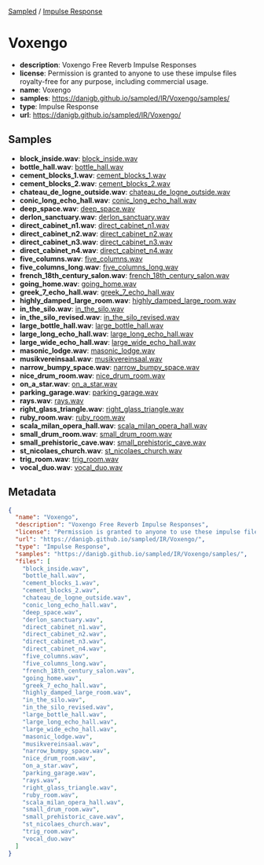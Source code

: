 
[Sampled](https://danigb.github.io/sampled) /
[Impulse Response](/IR)

# Voxengo

- __description__: Voxengo Free Reverb Impulse Responses
- __license__: Permission is granted to anyone to use these impulse files royalty-free for any purpose, including commercial usage.
- __name__: Voxengo
- __samples__: https://danigb.github.io/sampled/IR/Voxengo/samples/
- __type__: Impulse Response
- __url__: https://danigb.github.io/sampled/IR/Voxengo/

## Samples

- __block_inside.wav__: [block_inside.wav](https://danigb.github.io/sampled/IR/Voxengo/samples/block_inside.wav)
- __bottle_hall.wav__: [bottle_hall.wav](https://danigb.github.io/sampled/IR/Voxengo/samples/bottle_hall.wav)
- __cement_blocks_1.wav__: [cement_blocks_1.wav](https://danigb.github.io/sampled/IR/Voxengo/samples/cement_blocks_1.wav)
- __cement_blocks_2.wav__: [cement_blocks_2.wav](https://danigb.github.io/sampled/IR/Voxengo/samples/cement_blocks_2.wav)
- __chateau_de_logne_outside.wav__: [chateau_de_logne_outside.wav](https://danigb.github.io/sampled/IR/Voxengo/samples/chateau_de_logne_outside.wav)
- __conic_long_echo_hall.wav__: [conic_long_echo_hall.wav](https://danigb.github.io/sampled/IR/Voxengo/samples/conic_long_echo_hall.wav)
- __deep_space.wav__: [deep_space.wav](https://danigb.github.io/sampled/IR/Voxengo/samples/deep_space.wav)
- __derlon_sanctuary.wav__: [derlon_sanctuary.wav](https://danigb.github.io/sampled/IR/Voxengo/samples/derlon_sanctuary.wav)
- __direct_cabinet_n1.wav__: [direct_cabinet_n1.wav](https://danigb.github.io/sampled/IR/Voxengo/samples/direct_cabinet_n1.wav)
- __direct_cabinet_n2.wav__: [direct_cabinet_n2.wav](https://danigb.github.io/sampled/IR/Voxengo/samples/direct_cabinet_n2.wav)
- __direct_cabinet_n3.wav__: [direct_cabinet_n3.wav](https://danigb.github.io/sampled/IR/Voxengo/samples/direct_cabinet_n3.wav)
- __direct_cabinet_n4.wav__: [direct_cabinet_n4.wav](https://danigb.github.io/sampled/IR/Voxengo/samples/direct_cabinet_n4.wav)
- __five_columns.wav__: [five_columns.wav](https://danigb.github.io/sampled/IR/Voxengo/samples/five_columns.wav)
- __five_columns_long.wav__: [five_columns_long.wav](https://danigb.github.io/sampled/IR/Voxengo/samples/five_columns_long.wav)
- __french_18th_century_salon.wav__: [french_18th_century_salon.wav](https://danigb.github.io/sampled/IR/Voxengo/samples/french_18th_century_salon.wav)
- __going_home.wav__: [going_home.wav](https://danigb.github.io/sampled/IR/Voxengo/samples/going_home.wav)
- __greek_7_echo_hall.wav__: [greek_7_echo_hall.wav](https://danigb.github.io/sampled/IR/Voxengo/samples/greek_7_echo_hall.wav)
- __highly_damped_large_room.wav__: [highly_damped_large_room.wav](https://danigb.github.io/sampled/IR/Voxengo/samples/highly_damped_large_room.wav)
- __in_the_silo.wav__: [in_the_silo.wav](https://danigb.github.io/sampled/IR/Voxengo/samples/in_the_silo.wav)
- __in_the_silo_revised.wav__: [in_the_silo_revised.wav](https://danigb.github.io/sampled/IR/Voxengo/samples/in_the_silo_revised.wav)
- __large_bottle_hall.wav__: [large_bottle_hall.wav](https://danigb.github.io/sampled/IR/Voxengo/samples/large_bottle_hall.wav)
- __large_long_echo_hall.wav__: [large_long_echo_hall.wav](https://danigb.github.io/sampled/IR/Voxengo/samples/large_long_echo_hall.wav)
- __large_wide_echo_hall.wav__: [large_wide_echo_hall.wav](https://danigb.github.io/sampled/IR/Voxengo/samples/large_wide_echo_hall.wav)
- __masonic_lodge.wav__: [masonic_lodge.wav](https://danigb.github.io/sampled/IR/Voxengo/samples/masonic_lodge.wav)
- __musikvereinsaal.wav__: [musikvereinsaal.wav](https://danigb.github.io/sampled/IR/Voxengo/samples/musikvereinsaal.wav)
- __narrow_bumpy_space.wav__: [narrow_bumpy_space.wav](https://danigb.github.io/sampled/IR/Voxengo/samples/narrow_bumpy_space.wav)
- __nice_drum_room.wav__: [nice_drum_room.wav](https://danigb.github.io/sampled/IR/Voxengo/samples/nice_drum_room.wav)
- __on_a_star.wav__: [on_a_star.wav](https://danigb.github.io/sampled/IR/Voxengo/samples/on_a_star.wav)
- __parking_garage.wav__: [parking_garage.wav](https://danigb.github.io/sampled/IR/Voxengo/samples/parking_garage.wav)
- __rays.wav__: [rays.wav](https://danigb.github.io/sampled/IR/Voxengo/samples/rays.wav)
- __right_glass_triangle.wav__: [right_glass_triangle.wav](https://danigb.github.io/sampled/IR/Voxengo/samples/right_glass_triangle.wav)
- __ruby_room.wav__: [ruby_room.wav](https://danigb.github.io/sampled/IR/Voxengo/samples/ruby_room.wav)
- __scala_milan_opera_hall.wav__: [scala_milan_opera_hall.wav](https://danigb.github.io/sampled/IR/Voxengo/samples/scala_milan_opera_hall.wav)
- __small_drum_room.wav__: [small_drum_room.wav](https://danigb.github.io/sampled/IR/Voxengo/samples/small_drum_room.wav)
- __small_prehistoric_cave.wav__: [small_prehistoric_cave.wav](https://danigb.github.io/sampled/IR/Voxengo/samples/small_prehistoric_cave.wav)
- __st_nicolaes_church.wav__: [st_nicolaes_church.wav](https://danigb.github.io/sampled/IR/Voxengo/samples/st_nicolaes_church.wav)
- __trig_room.wav__: [trig_room.wav](https://danigb.github.io/sampled/IR/Voxengo/samples/trig_room.wav)
- __vocal_duo.wav__: [vocal_duo.wav](https://danigb.github.io/sampled/IR/Voxengo/samples/vocal_duo.wav)

## Metadata

```json
{
  "name": "Voxengo",
  "description": "Voxengo Free Reverb Impulse Responses",
  "license": "Permission is granted to anyone to use these impulse files royalty-free for any purpose, including commercial usage.",
  "url": "https://danigb.github.io/sampled/IR/Voxengo/",
  "type": "Impulse Response",
  "samples": "https://danigb.github.io/sampled/IR/Voxengo/samples/",
  "files": [
    "block_inside.wav",
    "bottle_hall.wav",
    "cement_blocks_1.wav",
    "cement_blocks_2.wav",
    "chateau_de_logne_outside.wav",
    "conic_long_echo_hall.wav",
    "deep_space.wav",
    "derlon_sanctuary.wav",
    "direct_cabinet_n1.wav",
    "direct_cabinet_n2.wav",
    "direct_cabinet_n3.wav",
    "direct_cabinet_n4.wav",
    "five_columns.wav",
    "five_columns_long.wav",
    "french_18th_century_salon.wav",
    "going_home.wav",
    "greek_7_echo_hall.wav",
    "highly_damped_large_room.wav",
    "in_the_silo.wav",
    "in_the_silo_revised.wav",
    "large_bottle_hall.wav",
    "large_long_echo_hall.wav",
    "large_wide_echo_hall.wav",
    "masonic_lodge.wav",
    "musikvereinsaal.wav",
    "narrow_bumpy_space.wav",
    "nice_drum_room.wav",
    "on_a_star.wav",
    "parking_garage.wav",
    "rays.wav",
    "right_glass_triangle.wav",
    "ruby_room.wav",
    "scala_milan_opera_hall.wav",
    "small_drum_room.wav",
    "small_prehistoric_cave.wav",
    "st_nicolaes_church.wav",
    "trig_room.wav",
    "vocal_duo.wav"
  ]
}
```

